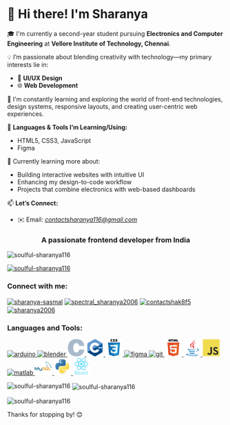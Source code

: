 # 👋 Hi there! I'm Sharanya

🎓 I'm currently a second-year student pursuing **Electronics and Computer Engineering** at **Vellore Institute of Technology, Chennai**.

💡 I’m passionate about blending creativity with technology—my primary interests lie in:
- 🎨 **UI/UX Design**  
- 🌐 **Web Development**

🚀 I'm constantly learning and exploring the world of front-end technologies, design systems, responsive layouts, and creating user-centric web experiences.

🔧 **Languages & Tools I’m Learning/Using:**
- HTML5, CSS3, JavaScript
- Figma

💭 Currently learning more about:
- Building interactive websites with intuitive UI
- Enhancing my design-to-code workflow
- Projects that combine electronics with web-based dashboards

📫 **Let’s Connect:**
- ✉️ Email: *contactsharanya116@gmail.com* 

<h3 align="center">A passionate frontend developer from India</h3>

<p align="left"> <img src="https://komarev.com/ghpvc/?username=soulful-sharanya116&label=Profile%20views&color=0e75b6&style=flat" alt="soulful-sharanya116" /> </p>

<p align="left"> <a href="https://github.com/ryo-ma/github-profile-trophy"><img src="https://github-profile-trophy.vercel.app/?username=soulful-sharanya116" alt="soulful-sharanya116" /></a> </p>

<h3 align="left">Connect with me:</h3>
<p align="left">
<a href="https://linkedin.com/in/sharanya-sasmal" target="blank"><img align="center" src="https://raw.githubusercontent.com/rahuldkjain/github-profile-readme-generator/master/src/images/icons/Social/linked-in-alt.svg" alt="sharanya-sasmal" height="30" width="40" /></a>
<a href="https://instagram.com/spectral_sharanya2006" target="blank"><img align="center" src="https://raw.githubusercontent.com/rahuldkjain/github-profile-readme-generator/master/src/images/icons/Social/instagram.svg" alt="spectral_sharanya2006" height="30" width="40" /></a>
<a href="https://auth.geeksforgeeks.org/user/contactshak8f5" target="blank"><img align="center" src="https://raw.githubusercontent.com/rahuldkjain/github-profile-readme-generator/master/src/images/icons/Social/geeks-for-geeks.svg" alt="contactshak8f5" height="30" width="40" /></a>
<a href="https://discord.gg/sharanya2006" target="blank"><img align="center" src="https://raw.githubusercontent.com/rahuldkjain/github-profile-readme-generator/master/src/images/icons/Social/discord.svg" alt="sharanya2006" height="30" width="40" /></a>
</p>

<h3 align="left">Languages and Tools:</h3>
<p align="left"> <a href="https://www.arduino.cc/" target="_blank" rel="noreferrer"> <img src="https://cdn.worldvectorlogo.com/logos/arduino-1.svg" alt="arduino" width="40" height="40"/> </a> <a href="https://www.blender.org/" target="_blank" rel="noreferrer"> <img src="https://download.blender.org/branding/community/blender_community_badge_white.svg" alt="blender" width="40" height="40"/> </a> <a href="https://www.cprogramming.com/" target="_blank" rel="noreferrer"> <img src="https://raw.githubusercontent.com/devicons/devicon/master/icons/c/c-original.svg" alt="c" width="40" height="40"/> </a> <a href="https://www.w3schools.com/cpp/" target="_blank" rel="noreferrer"> <img src="https://raw.githubusercontent.com/devicons/devicon/master/icons/cplusplus/cplusplus-original.svg" alt="cplusplus" width="40" height="40"/> </a> <a href="https://www.w3schools.com/css/" target="_blank" rel="noreferrer"> <img src="https://raw.githubusercontent.com/devicons/devicon/master/icons/css3/css3-original-wordmark.svg" alt="css3" width="40" height="40"/> </a> <a href="https://www.figma.com/" target="_blank" rel="noreferrer"> <img src="https://www.vectorlogo.zone/logos/figma/figma-icon.svg" alt="figma" width="40" height="40"/> </a> <a href="https://git-scm.com/" target="_blank" rel="noreferrer"> <img src="https://www.vectorlogo.zone/logos/git-scm/git-scm-icon.svg" alt="git" width="40" height="40"/> </a> <a href="https://www.w3.org/html/" target="_blank" rel="noreferrer"> <img src="https://raw.githubusercontent.com/devicons/devicon/master/icons/html5/html5-original-wordmark.svg" alt="html5" width="40" height="40"/> </a> <a href="https://www.java.com" target="_blank" rel="noreferrer"> <img src="https://raw.githubusercontent.com/devicons/devicon/master/icons/java/java-original.svg" alt="java" width="40" height="40"/> </a> <a href="https://developer.mozilla.org/en-US/docs/Web/JavaScript" target="_blank" rel="noreferrer"> <img src="https://raw.githubusercontent.com/devicons/devicon/master/icons/javascript/javascript-original.svg" alt="javascript" width="40" height="40"/> </a> <a href="https://www.mathworks.com/" target="_blank" rel="noreferrer"> <img src="https://upload.wikimedia.org/wikipedia/commons/2/21/Matlab_Logo.png" alt="matlab" width="40" height="40"/> </a> <a href="https://www.mysql.com/" target="_blank" rel="noreferrer"> <img src="https://raw.githubusercontent.com/devicons/devicon/master/icons/mysql/mysql-original-wordmark.svg" alt="mysql" width="40" height="40"/> </a> <a href="https://www.python.org" target="_blank" rel="noreferrer"> <img src="https://raw.githubusercontent.com/devicons/devicon/master/icons/python/python-original.svg" alt="python" width="40" height="40"/> </a> <a href="https://reactjs.org/" target="_blank" rel="noreferrer"> <img src="https://raw.githubusercontent.com/devicons/devicon/master/icons/react/react-original-wordmark.svg" alt="react" width="40" height="40"/> </a> </p>

<p><img align="left" src="https://github-readme-stats.vercel.app/api/top-langs?username=soulful-sharanya116&show_icons=true&locale=en&layout=compact" alt="soulful-sharanya116" /></p>

<p>&nbsp;<img align="center" src="https://github-readme-stats.vercel.app/api?username=soulful-sharanya116&show_icons=true&locale=en" alt="soulful-sharanya116" /></p>

<p><img align="center" src="https://github-readme-streak-stats.herokuapp.com/?user=soulful-sharanya116&" alt="soulful-sharanya116" /></p>


Thanks for stopping by! 😊
